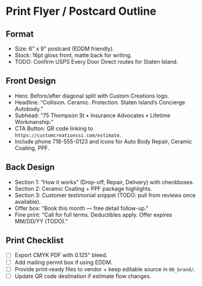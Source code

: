 # Print Flyer / Postcard Outline

## Format
- Size: 6" x 9" postcard (EDDM friendly).
- Stock: 16pt gloss front, matte back for writing.
- TODO: Confirm USPS Every Door Direct routes for Staten Island.

## Front Design
- Hero: Before/after diagonal split with Custom Creations logo.
- Headline: “Collision. Ceramic. Protection. Staten Island’s Concierge Autobody.”
- Subhead: “75 Thompson St • Insurance Advocates • Lifetime Workmanship.”
- CTA Button: QR code linking to `https://customcreationssi.com/estimate`.
- Include phone 718-555-0123 and icons for Auto Body Repair, Ceramic Coating, PPF.

## Back Design
- Section 1: “How it works” (Drop-off, Repair, Delivery) with checkboxes.
- Section 2: Ceramic Coating + PPF package highlights.
- Section 3: Customer testimonial snippet (TODO: pull from reviews once available).
- Offer box: “Book this month — free detail follow-up.”
- Fine print: “Call for full terms. Deductibles apply. Offer expires MM/DD/YY (TODO).”

## Print Checklist
- [ ] Export CMYK PDF with 0.125" bleed.
- [ ] Add mailing permit box if using EDDM.
- [ ] Provide print-ready files to vendor + keep editable source in `00_brand/`.
- [ ] Update QR code destination if estimate flow changes.
